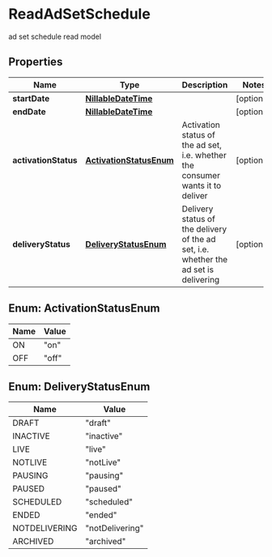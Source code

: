 

# ReadAdSetSchedule

ad set schedule read model

## Properties

Name | Type | Description | Notes
------------ | ------------- | ------------- | -------------
**startDate** | [**NillableDateTime**](NillableDateTime.md) |  |  [optional]
**endDate** | [**NillableDateTime**](NillableDateTime.md) |  |  [optional]
**activationStatus** | [**ActivationStatusEnum**](#ActivationStatusEnum) | Activation status of the ad set, i.e. whether the consumer wants it to deliver |  [optional]
**deliveryStatus** | [**DeliveryStatusEnum**](#DeliveryStatusEnum) | Delivery status of the delivery of the ad set, i.e. whether the ad set is delivering |  [optional]



## Enum: ActivationStatusEnum

Name | Value
---- | -----
ON | &quot;on&quot;
OFF | &quot;off&quot;



## Enum: DeliveryStatusEnum

Name | Value
---- | -----
DRAFT | &quot;draft&quot;
INACTIVE | &quot;inactive&quot;
LIVE | &quot;live&quot;
NOTLIVE | &quot;notLive&quot;
PAUSING | &quot;pausing&quot;
PAUSED | &quot;paused&quot;
SCHEDULED | &quot;scheduled&quot;
ENDED | &quot;ended&quot;
NOTDELIVERING | &quot;notDelivering&quot;
ARCHIVED | &quot;archived&quot;



